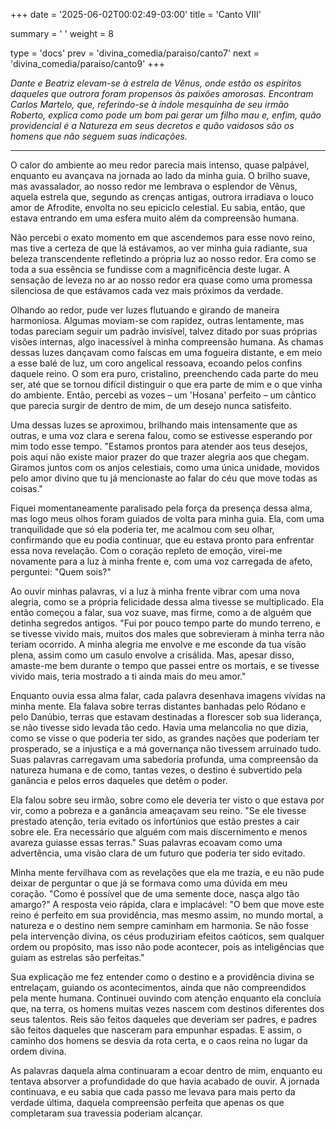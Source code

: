 +++
date = '2025-06-02T00:02:49-03:00'
title = 'Canto VIII'

summary = ' '
weight = 8

type = 'docs'
prev = 'divina_comedia/paraiso/canto7'
next = 'divina_comedia/paraiso/canto9'
+++

_Dante e Beatriz elevam-se à estrela de Vênus, onde estão os espíritos daqueles que outrora foram propensos às paixões amorosas. Encontram Carlos Martelo, que, referindo-se à índole mesquinha de seu irmão Roberto, explica como pode um bom pai gerar um filho mau e, enfim, quão providencial é a Natureza em seus decretos e quão vaidosos são os homens que não seguem suas indicações._

---

O calor do ambiente ao meu redor parecia mais intenso, quase palpável, enquanto eu avançava na jornada ao lado da minha guia. O brilho suave, mas avassalador, ao nosso redor me lembrava o esplendor de Vênus, aquela estrela que, segundo as crenças antigas, outrora irradiava o louco amor de Afrodite, envolta no seu epiciclo celestial. Eu sabia, então, que estava entrando em uma esfera muito além da compreensão humana.

Não percebi o exato momento em que ascendemos para esse novo reino, mas tive a certeza de que lá estávamos, ao ver minha guia radiante, sua beleza transcendente refletindo a própria luz ao nosso redor. Era como se toda a sua essência se fundisse com a magnificência deste lugar. A sensação de leveza no ar ao nosso redor era quase como uma promessa silenciosa de que estávamos cada vez mais próximos da verdade.

Olhando ao redor, pude ver luzes flutuando e girando de maneira harmoniosa. Algumas moviam-se com rapidez, outras lentamente, mas todas pareciam seguir um padrão invisível, talvez ditado por suas próprias visões internas, algo inacessível à minha compreensão humana. As chamas dessas luzes dançavam como faíscas em uma fogueira distante, e em meio a esse balé de luz, um coro angelical ressoava, ecoando pelos confins daquele reino. O som era puro, cristalino, preenchendo cada parte do meu ser, até que se tornou difícil distinguir o que era parte de mim e o que vinha do ambiente. Então, percebi as vozes – um 'Hosana' perfeito – um cântico que parecia surgir de dentro de mim, de um desejo nunca satisfeito.

Uma dessas luzes se aproximou, brilhando mais intensamente que as outras, e uma voz clara e serena falou, como se estivesse esperando por mim todo esse tempo. "Estamos prontos para atender aos teus desejos, pois aqui não existe maior prazer do que trazer alegria aos que chegam. Giramos juntos com os anjos celestiais, como uma única unidade, movidos pelo amor divino que tu já mencionaste ao falar do céu que move todas as coisas."

Fiquei momentaneamente paralisado pela força da presença dessa alma, mas logo meus olhos foram guiados de volta para minha guia. Ela, com uma tranquilidade que só ela poderia ter, me acalmou com seu olhar, confirmando que eu podia continuar, que eu estava pronto para enfrentar essa nova revelação. Com o coração repleto de emoção, virei-me novamente para a luz à minha frente e, com uma voz carregada de afeto, perguntei: "Quem sois?"

Ao ouvir minhas palavras, vi a luz à minha frente vibrar com uma nova alegria, como se a própria felicidade dessa alma tivesse se multiplicado. Ela então começou a falar, sua voz suave, mas firme, como a de alguém que detinha segredos antigos. "Fui por pouco tempo parte do mundo terreno, e se tivesse vivido mais, muitos dos males que sobrevieram à minha terra não teriam ocorrido. A minha alegria me envolve e me esconde da tua visão plena, assim como um casulo envolve a crisálida. Mas, apesar disso, amaste-me bem durante o tempo que passei entre os mortais, e se tivesse vivido mais, teria mostrado a ti ainda mais do meu amor."

Enquanto ouvia essa alma falar, cada palavra desenhava imagens vívidas na minha mente. Ela falava sobre terras distantes banhadas pelo Ródano e pelo Danúbio, terras que estavam destinadas a florescer sob sua liderança, se não tivesse sido levada tão cedo. Havia uma melancolia no que dizia, como se visse o que poderia ter sido, as grandes nações que poderiam ter prosperado, se a injustiça e a má governança não tivessem arruinado tudo. Suas palavras carregavam uma sabedoria profunda, uma compreensão da natureza humana e de como, tantas vezes, o destino é subvertido pela ganância e pelos erros daqueles que detêm o poder.

Ela falou sobre seu irmão, sobre como ele deveria ter visto o que estava por vir, como a pobreza e a ganância ameaçavam seu reino. "Se ele tivesse prestado atenção, teria evitado os infortúnios que estão prestes a cair sobre ele. Era necessário que alguém com mais discernimento e menos avareza guiasse essas terras." Suas palavras ecoavam como uma advertência, uma visão clara de um futuro que poderia ter sido evitado.

Minha mente fervilhava com as revelações que ela me trazia, e eu não pude deixar de perguntar o que já se formava como uma dúvida em meu coração. "Como é possível que de uma semente doce, nasça algo tão amargo?" A resposta veio rápida, clara e implacável: "O bem que move este reino é perfeito em sua providência, mas mesmo assim, no mundo mortal, a natureza e o destino nem sempre caminham em harmonia. Se não fosse pela intervenção divina, os céus produziriam efeitos caóticos, sem qualquer ordem ou propósito, mas isso não pode acontecer, pois as inteligências que guiam as estrelas são perfeitas."

Sua explicação me fez entender como o destino e a providência divina se entrelaçam, guiando os acontecimentos, ainda que não compreendidos pela mente humana. Continuei ouvindo com atenção enquanto ela concluía que, na terra, os homens muitas vezes nascem com destinos diferentes dos seus talentos. Reis são feitos daqueles que deveriam ser padres, e padres são feitos daqueles que nasceram para empunhar espadas. E assim, o caminho dos homens se desvia da rota certa, e o caos reina no lugar da ordem divina.

As palavras daquela alma continuaram a ecoar dentro de mim, enquanto eu tentava absorver a profundidade do que havia acabado de ouvir. A jornada continuava, e eu sabia que cada passo me levava para mais perto da verdade última, daquela compreensão perfeita que apenas os que completaram sua travessia poderiam alcançar.